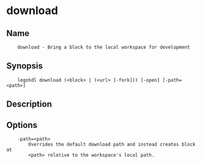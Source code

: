 # download

## Name

        download - Bring a block to the local workspace for development

## Synopsis

        legohdl download (<block> | (<url> [-fork])) [-open] [-path=<path>]

## Description



## Options

        -path=<path>
            Overrides the default download path and instead creates block at
            <path> relative to the workspace's local path.


